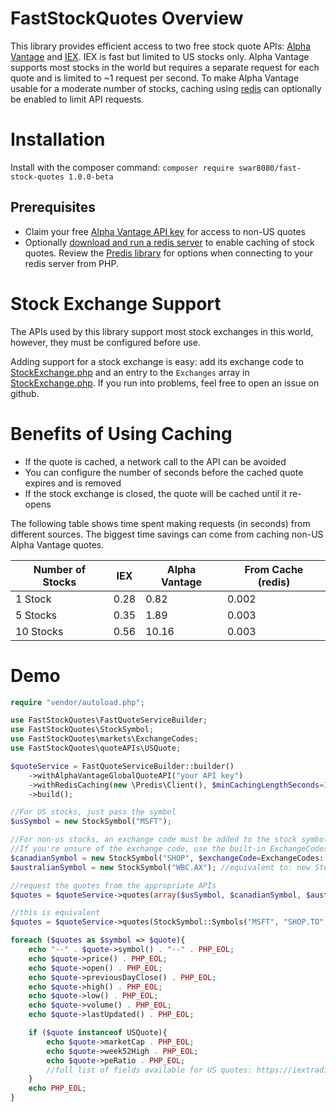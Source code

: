 # FastStockQuotes Overview
This library provides efficient access to two free stock quote APIs: [Alpha Vantage](https://www.alphavantage.co/) and [IEX](https://iextrading.com/developer). IEX is fast but limited to US stocks only. Alpha Vantage supports most stocks in the world but requires a separate request for each quote and is limited to ~1 request per second. To make Alpha Vantage usable for a moderate number of stocks, caching using [redis](https://redis.io/) can optionally be enabled to limit API requests.

# Installation
Install with the composer command: `composer require swar8080/fast-stock-quotes 1.0.0-beta`

## Prerequisites
* Claim your free [Alpha Vantage API key](https://www.alphavantage.co/support/#api-key) for access to non-US quotes
* Optionally [download and run a redis server](https://redis.io/) to enable caching of stock quotes. Review the [Predis library](https://github.com/nrk/predis#connecting-to-redis) for options when connecting to your redis server from PHP. 

# Stock Exchange Support
The APIs used by this library support most stock exchanges in this world, however, they must be configured before use.

Adding support for a stock exchange is easy: add its exchange code to [StockExchange.php](https://github.com/swar8080/FastStockQuotes/blob/master/src/markets/ExchangeCodes.php) and an entry to the `Exchanges` array in [StockExchange.php](https://github.com/swar8080/FastStockQuotes/blob/master/src/markets/StockExchange.php#L149). If you run into problems, feel free to open an issue on github.

# Benefits of Using Caching
* If the quote is cached, a network call to the API can be avoided
* You can configure the number of seconds before the cached quote expires and is removed
* If the stock exchange is closed, the quote will be cached until it re-opens

The following table shows time spent making requests (in seconds) from different sources. The biggest time savings can come from caching non-US Alpha Vantage quotes.

Number of Stocks | IEX  | Alpha Vantage | From Cache (redis)
-----------------|------|---------------|-----------------
1 Stock | 0.28 | 0.82 | 0.002
5 Stocks | 0.35 | 1.89 | 0.003
10 Stocks | 0.56 | 10.16 | 0.003

# Demo
```php
require "vendor/autoload.php";

use FastStockQuotes\FastQuoteServiceBuilder;
use FastStockQuotes\StockSymbol;
use FastStockQuotes\markets\ExchangeCodes;
use FastStockQuotes\quoteAPIs\USQuote;

$quoteService = FastQuoteServiceBuilder::builder()
	->withAlphaVantageGlobalQuoteAPI("your API key")
	->withRedisCaching(new \Predis\Client(), $minCachingLengthSeconds=300)
	->build();

//For US stocks, just pass the symbol
$usSymbol = new StockSymbol("MSFT");

//For non-us stocks, an exchange code must be added to the stock symbol to identify the stock exchange it belongs to.
//If you're unsure of the exchange code, use the built-in ExchangeCodes constant or check Yahoo Finance
$canadianSymbol = new StockSymbol("SHOP", $exchangeCode=ExchangeCodes::CANADA); 
$australianSymbol = new StockSymbol("WBC.AX"); //equivalent to: new StockSymbol("WBC", ExchangeCodes::AUSTRALIA)

//request the quotes from the appropriate APIs
$quotes = $quoteService->quotes(array($usSymbol, $canadianSymbol, $australianSymbol));

//this is equivalent
$quotes = $quoteService->quotes(StockSymbol::Symbols("MSFT", "SHOP.TO", "WBC.AX"));

foreach ($quotes as $symbol => $quote){
	echo "--" . $quote->symbol() . "--" . PHP_EOL;
	echo $quote->price() . PHP_EOL;
	echo $quote->open() . PHP_EOL;
	echo $quote->previousDayClose() . PHP_EOL;
	echo $quote->high() . PHP_EOL;
	echo $quote->low() . PHP_EOL;
	echo $quote->volume() . PHP_EOL;
	echo $quote->lastUpdated() . PHP_EOL;

	if ($quote instanceof USQuote){
		echo $quote->marketCap . PHP_EOL;
		echo $quote->week52High . PHP_EOL;
		echo $quote->peRatio . PHP_EOL;
		//full list of fields available for US quotes: https://iextrading.com/developer/docs/#quote
	}
	echo PHP_EOL;
}
```
